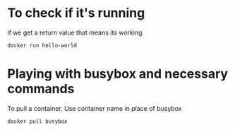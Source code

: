 <!-- @format -->

# To check if it's running

if we get a return value that means its working

```bash
docker run hello-world
```

# Playing with busybox and necessary commands

To pull a container. Use container name in place of busybox

```bash
docker pull busybox
```
